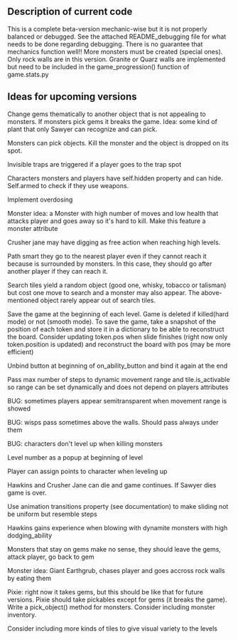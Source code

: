 Description of current code
---------------------------

This is a complete beta-version mechanic-wise but it is not properly balanced or debugged.
See the attached README_debugging file for what needs to be done regarding debugging. There is no guarantee that mechanics function well!!
More monsters must be created (special ones).
Only rock walls are in this version. Granite or Quarz walls are implemented but need to be included in the
game_progression() function of game.stats.py

Ideas for upcoming versions
---------------------------

Change gems thematically to another object that is not appealing to monsters. If monsters pick gems it breaks the game. Idea: some kind of plant that only Sawyer can recognize and can pick.

Monsters can pick objects. Kill the monster and the object is dropped on its spot.

Invisible traps are triggered if a player goes to the trap spot

Characters monsters and players have self.hidden property and can hide. Self.armed to check if they use weapons.

Implement overdosing

Monster idea: a Monster with high number of moves and low health that attacks player and goes away so it's hard to kill. Make this feature a monster attribute

Crusher jane may have digging as free action when reaching high levels.

Path smart they go to the nearest player even if they cannot reach it because is surrounded by monsters. In this case, they should go after another player if they can reach it.

Search tiles yield a random object (good one, whisky, tobacco or talisman) but cost one move to search and a monster may also appear. The above-mentioned object rarely appear out of search tiles.

Save the game at the beginning of each level. Game is deleted if killed(hard mode) or not (smooth mode). To save the game, take a snapshot of the position of each token and store it in a dictionary to be able to reconstruct the board. Consider updating token.pos when slide finishes (right now only token.position is updated) and reconstruct the board with pos (may be more efficient)

Unbind button at beginning of on_ability_button and bind it again at the end

Pass max number of steps to dynamic movement range and tile.is_activable so range can be set dynamically and does not depend on players attributes 

BUG: sometimes players appear semitransparent when movement range is showed 

BUG: wisps pass sometimes above the walls. Should pass always under them

BUG: characters don't level up when killing monsters

Level number as a popup at beginning of level

Player can assign points to character when leveling up

Hawkins and Crusher Jane can die and game continues. If Sawyer dies game is over.

Use animation transitions property (see documentation) to make sliding not be uniform but resemble steps

Hawkins gains experience when blowing with dynamite monsters with high dodging_ability 

Monsters that stay on gems make no sense, they should leave the gems, attack player, go back to gem

Monster idea: Giant Earthgrub, chases player and goes accross rock walls by eating them

Pixie: right now it takes gems, but this should be like that for future versions. Pixie should take pickables except for gems (it breaks the game). Write a pick_object() method for monsters. Consider including monster inventory.

Consider including more kinds of tiles to give visual variety to the levels
